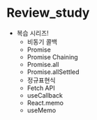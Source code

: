 # Review_study

- 복습 시리즈!
  - 비동기 콜백
  - Promise
  - Promise Chaining
  - Promise.all
  - Promise.allSettled
  - 정규표현식
  - Fetch API
  - useCallback
  - React.memo
  - useMemo
